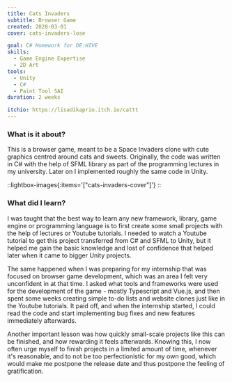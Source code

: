 ```yaml
---
title: Cats Invaders
subtitle: Browser Game
created: 2020-03-01
cover: cats-invaders-lose

goal: C# Homework for DE:HIVE
skills:
  - Game Engine Expertise
  - 2D Art
tools:
  - Unity
  - C#
  - Paint Tool SAI
duration: 2 weeks

itchio: https://lisadikaprio.itch.io/cattt
---
```


### What is it about?

This is a browser game, meant to be a Space Invaders clone with cute graphics centred around cats and sweets. Originally, the code was written in C# with the help of SFML library as part of the programming lectures in my university. Later on I implemented roughly the same code in Unity.

::lightbox-images{:items='["cats-invaders-cover"]'}
::


### What did I learn?

I was taught that the best way to learn any new framework, library, game engine or programming language is to first create some small projects with the help of lectures or Youtube tutorials. I needed to watch a Youtube tutorial to get this project transferred from C# and SFML to Unity, but it helped me gain the basic knowledge and lost of confidence that helped later when it came to bigger Unity projects.

The same happened when I was preparing for my internship that was focused on browser game development, which was an area I felt very unconfident in at that time. I asked what tools and frameworks were used for the development of the game - mostly Typescript and Vue.js, and then spent some weeks creating simple to-do lists and website clones just like in the Youtube tutorials. It paid off, and when the internship started, I could read the code and start implementing bug fixes and new features immediately afterwards.

Another important lesson was how quickly small-scale projects like this can be finished, and how rewarding it feels afterwards. Knowing this, I now often urge myself to finish projects in a limited amount of time, whenever it's reasonable, and to not be too perfectionistic for my own good, which would make me postpone the release date and thus postpone the feeling of gratification. 
